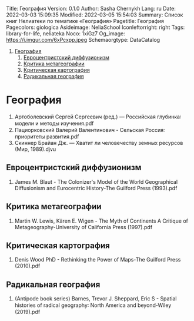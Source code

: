 Title: География
Version: 0.1.0
Author: Sasha Chernykh
Lang: ru
Date: 2022-03-03 15:09:35
Modified: 2022-03-05 15:54:03
Summary: Список книг Нелиатеки по тематике «География»
Pagetitle: География
Pagecolors: giologica
Asideimage: NeliaSchool
Iconleftorright: right
Tags: library-for-life, neliateka
Noco: 1xiGz7
Og_image: https://i.imgur.com/6xPcxpp.jpeg
Schemaorgtype: DataCatalog

<!-- MarkdownTOC -->

1. [География](#География)
	1. [Евроцентристский диффузионизм](#Евроцентристский-диффузионизм)
	1. [Критика метагеографии](#Критика-метагеографии)
	1. [Критическая картография](#Критическая-картография)
	1. [Радикальная география](#Радикальная-география)

<!-- /MarkdownTOC -->

<a id="География"></a>
# География

1. Артоболевский Сергей Сергеевич (ред.) — Российская глубинка꞉ модели и методы изучения.pdf
1. Пациорковский Валерий Валентинович - Сельская Россия꞉ приоритеты развития.pdf
1. Скиннер Брайан Дж. — Хватит ли человечеству земных ресурсов (Мир, 1989).djvu

<a id="Евроцентристский-диффузионизм"></a>
## Евроцентристский диффузионизм

1. James M. Blaut - The Colonizer's Model of the World Geographical Diffusionism and Eurocentric History-The Guilford Press (1993).pdf

<a id="Критика-метагеографии"></a>
## Критика метагеографии

1. Martin W. Lewis, Kären E. Wigen - The Myth of Continents A Critique of Metageography-University of California Press (1997).pdf

<a id="Критическая-картография"></a>
## Критическая картография

1. Denis Wood PhD - Rethinking the Power of Maps-The Guilford Press (2010).pdf

<a id="Радикальная-география"></a>
## Радикальная география

1. (Antipode book series) Barnes, Trevor J. Sheppard, Eric S - Spatial histories of radical geography꞉ North America and beyond-Wiley (2019).pdf

